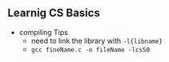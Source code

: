 ## Learnig CS Basics

- compiling Tips
  - need to link the library with `-l{libname}`
  - `gcc fineName.c -o fileName -lcs50`
